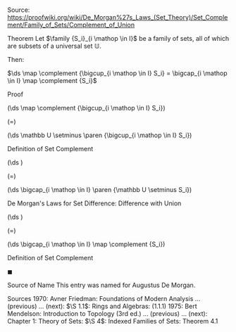 # 

Source: https://proofwiki.org/wiki/De_Morgan%27s_Laws_(Set_Theory)/Set_Complement/Family_of_Sets/Complement_of_Union



Theorem
Let $\family {S_i}_{i \mathop \in I}$ be a family of sets, all of which are subsets of a universal set $\mathbb U$.

Then:

$\ds \map \complement {\bigcup_{i \mathop \in I} S_i} = \bigcap_{i \mathop \in I} \map \complement {S_i}$


Proof













\(\ds \map \complement {\bigcup_{i \mathop \in I} S_i}\)

\(=\)







\(\ds \mathbb U \setminus \paren {\bigcup_{i \mathop \in I} S_i}\)





Definition of Set Complement














\(\ds \)

\(=\)







\(\ds \bigcap_{i \mathop \in I} \paren {\mathbb U \setminus S_i}\)





De Morgan's Laws for Set Difference: Difference with Union














\(\ds \)

\(=\)







\(\ds \bigcap_{i \mathop \in I} \map \complement {S_i}\)





Definition of Set Complement



$\blacksquare$


Source of Name
This entry was named for Augustus De Morgan.


Sources
1970: Avner Friedman: Foundations of Modern Analysis ... (previous) ... (next): $\S 1.1$: Rings and Algebras: $(1.1.1)$
1975: Bert Mendelson: Introduction to Topology (3rd ed.) ... (previous) ... (next): Chapter $1$: Theory of Sets: $\S 4$: Indexed Families of Sets: Theorem $4.1$




